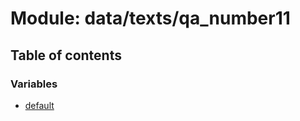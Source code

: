 # Module: data/texts/qa\_number11

## Table of contents

### Variables

- [default](../variables/data_texts_qa_number11.default.md)
